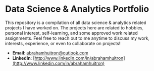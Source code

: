 # Data Science & Analytics Portfolio
This repository is a compilation of all data science & analytics related projects I have worked on.
The projects here are related to hobbies, personal interest, self-learning, and some approved work related assignments.
Feel free to reach out to me anytime to discuss my work, interests, experience, or even to collaborate on projects!

- **Email**: [abrahamhuitron@outlook.com](abrahamhuitron@outlook.com)
- **LinkedIn**: [http://www.linkedin.com/in/abrahamhuitron](http://www.linkedin.com/in/abrahamhuitron)
